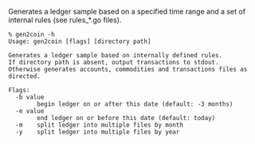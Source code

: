 Generates a ledger sample based on a specified time range and a set of internal rules (see rules_*.go files).

```
% gen2coin -h  
Usage: gen2coin [flags] [directory path]

Generates a ledger sample based on internally defined rules.
If directory path is absent, output transactions to stdout.
Otherwise generates accounts, commodities and transactions files as directed.

Flags:
  -b value
        begin ledger on or after this date (default: -3 months)
  -e value
        end ledger on or before this date (default: today)
  -m    split ledger into multiple files by month
  -y    split ledger into multiple files by year
```
